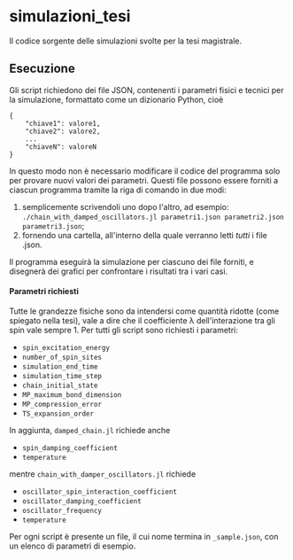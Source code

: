 # simulazioni_tesi
Il codice sorgente delle simulazioni svolte per la tesi magistrale.

## Esecuzione
Gli script richiedono dei file JSON, contenenti i parametri fisici e tecnici per la simulazione, formattato come un dizionario Python, cioè

	{
		"chiave1": valore1,
		"chiave2": valore2,
		...
		"chiaveN": valoreN
	}
In questo modo non è necessario modificare il codice del programma solo per provare nuovi valori dei parametri.
Questi file possono essere forniti a ciascun programma tramite la riga di comando in due modi:
1) semplicemente scrivendoli uno dopo l'altro, ad esempio: `./chain_with_damped_oscillators.jl parametri1.json parametri2.json parametri3.json`;
2) fornendo una cartella, all'interno della quale verranno letti *tutti* i file .json.

Il programma eseguirà la simulazione per ciascuno dei file forniti, e disegnerà dei grafici per confrontare i risultati tra i vari casi.

#### Parametri richiesti
Tutte le grandezze fisiche sono da intendersi come quantità ridotte (come spiegato nella tesi), vale a dire che il coefficiente λ dell'interazione tra gli spin vale sempre 1. Per tutti gli script sono richiesti i parametri:
- `spin_excitation_energy`
- `number_of_spin_sites`
- `simulation_end_time`
- `simulation_time_step`
- `chain_initial_state`
- `MP_maximum_bond_dimension`
- `MP_compression_error`
- `TS_expansion_order`

In aggiunta, `damped_chain.jl` richiede anche
- `spin_damping_coefficient`
- `temperature`

mentre `chain_with_damper_oscillators.jl` richiede
- `oscillator_spin_interaction_coefficient`
- `oscillator_damping_coefficient`
- `oscillator_frequency`
- `temperature`

Per ogni script è presente un file, il cui nome termina in `_sample.json`, con un elenco di parametri di esempio.
